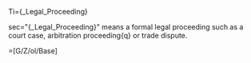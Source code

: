 Ti={_Legal_Proceeding}

sec="{_Legal_Proceeding}" means a formal legal proceeding such as a court case, arbitration proceeding{q} or trade dispute.

=[G/Z/ol/Base]
